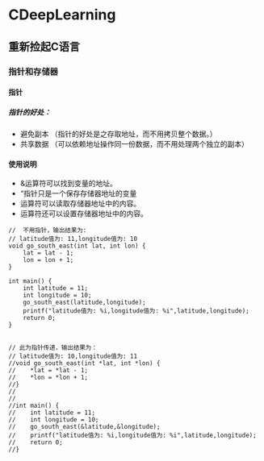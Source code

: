 # CDeepLearning
## 重新捡起C语言
### 指针和存储器
#### 指针
##### 指针的好处：

* 避免副本 （指针的好处是之存取地址，而不用拷贝整个数据。）
* 共享数据 （可以依赖地址操作同一份数据，而不用处理两个独立的副本）


#### 使用说明
* &运算符可以找到变量的地址。
* “指针只是一个保存存储器地址的变量
* 运算符可以读取存储器地址中的内容。
* 运算符还可以设置存储器地址中的内容。





```
//  不用指针，输出结果为:
// latitude值为: 11,longitude值为: 10
void go_south_east(int lat, int lon) {
    lat = lat - 1;
    lon = lon + 1;
}

int main() {
    int latitude = 11;
    int longitude = 10;
    go_south_east(latitude,longitude);
    printf("latitude值为: %i,longitude值为: %i",latitude,longitude);
    return 0;
}
```

```

// 此为指针传递，输出结果为：
// latitude值为: 10,longitude值为: 11
//void go_south_east(int *lat, int *lon) {
//    *lat = *lat - 1;
//    *lon = *lon + 1;
//}
//
//
//int main() {
//    int latitude = 11;
//    int longitude = 10;
//    go_south_east(&latitude,&longitude);
//    printf("latitude值为: %i,longitude值为: %i",latitude,longitude);
//    return 0;
//}
```

